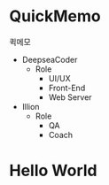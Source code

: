 # QuickMemo
퀵메모

+ DeepseaCoder
  + Role
    + UI/UX
    + Front-End
    + Web Server
+ Illion
   + Role
     + QA
     + Coach

# Hello World

